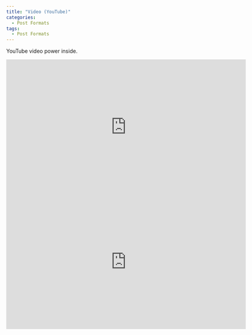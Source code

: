 ```yaml
---
title: "Video (YouTube)"
categories:
  - Post Formats
tags:
  - Post Formats
---
```


YouTube video power inside.

<iframe width="640" height="360" src="https://www.youtube-nocookie.com/embed/-PVofD2A9t8?controls=0" frameborder="0" allowfullscreen></iframe>
<iframe width="640" height="360" src="https://www.youtube.com/watch?v=NMjhjrBIrG8" frameborder="0" allowfullscreen></iframe>

